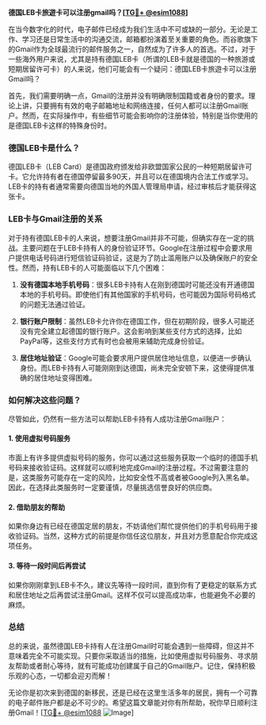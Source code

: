 **德国LEB卡旅遊卡可以注册gmail吗？[[TG💪+ @esim1088](https://t.me/s/esim1088)]**

在当今数字化的时代，电子邮件已经成为我们生活中不可或缺的一部分。无论是工作、学习还是日常生活中的沟通交流，邮箱都扮演着至关重要的角色。而谷歌旗下的Gmail作为全球最流行的邮件服务之一，自然成为了许多人的首选。不过，对于一些海外用户来说，尤其是持有德国LEB卡（所谓的LEB卡就是德国的一种旅游或短期居留许可卡）的人来说，他们可能会有一个疑问：德国LEB卡旅遊卡可以注册Gmail吗？

首先，我们需要明确一点，Gmail的注册并没有明确限制国籍或者身份的要求。理论上讲，只要拥有有效的电子邮箱地址和网络连接，任何人都可以注册Gmail账户。然而，在实际操作中，有些细节可能会影响你的注册体验，特别是当你使用的是德国LEB卡这样的特殊身份时。

### 德国LEB卡是什么？

德国LEB卡（LEB Card）是德国政府颁发给非欧盟国家公民的一种短期居留许可卡。它允许持有者在德国停留最多90天，并且可以在德国境内合法工作或学习。LEB卡的持有者通常需要向德国当地的外国人管理局申请，经过审核后才能获得这张卡。

### LEB卡与Gmail注册的关系

对于持有德国LEB卡的人来说，想要注册Gmail并非不可能，但确实存在一定的挑战。主要问题在于LEB卡持有人的身份验证环节。Google在注册过程中会要求用户提供电话号码进行短信验证码验证，这是为了防止滥用账户以及确保账户的安全性。然而，持有LEB卡的人可能面临以下几个困难：

1. **没有德国本地手机号码**：很多LEB卡持有人在刚到德国时可能还没有开通德国本地的手机号码。即使他们有其他国家的手机号码，也可能因为国际号码格式的问题无法通过验证。
   
2. **银行账户限制**：虽然LEB卡允许你在德国工作，但在初期阶段，很多人可能还没有完全建立起德国的银行账户。这会影响到某些支付方式的选择，比如PayPal等，这些支付方式有时也会被用来辅助完成身份验证。

3. **居住地址验证**：Google可能会要求用户提供居住地址信息，以便进一步确认身份。而LEB卡持有人可能刚刚到达德国，尚未完全安顿下来，这使得提供准确的居住地址变得困难。

### 如何解决这些问题？

尽管如此，仍然有一些方法可以帮助LEB卡持有人成功注册Gmail账户：

#### 1. 使用虚拟号码服务
市面上有许多提供虚拟号码的服务，你可以通过这些服务获取一个临时的德国手机号码来接收验证码。这样就可以顺利地完成Gmail的注册过程。不过需要注意的是，这类服务可能存在一定的风险，比如安全性不高或者被Google列入黑名单。因此，在选择此类服务时一定要谨慎，尽量挑选信誉良好的供应商。

#### 2. 借助朋友的帮助
如果你身边有已经在德国定居的朋友，不妨请他们帮忙提供他们的手机号码用于接收验证码。当然，这种方式的前提是你信任这位朋友，并且对方愿意配合你完成这项任务。

#### 3. 等待一段时间后再尝试
如果你刚刚拿到LEB卡不久，建议先等待一段时间，直到你有了更稳定的联系方式和居住地址之后再尝试注册Gmail。这样不仅可以提高成功率，也能避免不必要的麻烦。

### 总结

总的来说，虽然德国LEB卡持有人在注册Gmail时可能会遇到一些障碍，但这并不意味着完全不可能实现。只要你采取适当的措施，比如使用虚拟号码服务、寻求朋友帮助或者耐心等待，就有可能成功创建属于自己的Gmail账户。记住，保持积极乐观的心态，一切都会迎刃而解！

无论你是初次来到德国的新移民，还是已经在这里生活多年的居民，拥有一个可靠的电子邮件账户都是必不可少的。希望这篇文章能对你有所帮助，祝你早日顺利注册Gmail！[[TG💪+ @esim1088](https://t.me/s/esim1088) ![Image](https://i.postimg.cc/4NQfJmqS/Snipaste-2025-05-13-00-14-12.png)]